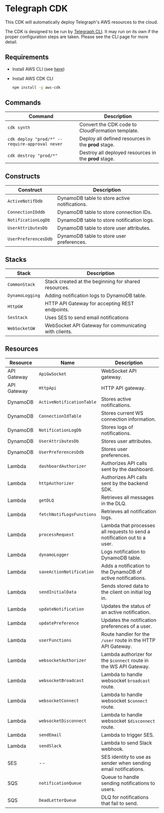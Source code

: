 # Telegraph CDK

This CDK will automatically deploy Telegraph's AWS resources to the cloud.

The CDK is designed to be run by [Telegraph CLI](https://github.com/telegraph-notify/telegraph-cli). It may run on its own if the proper configuration steps are taken. Please see the CLI page for more detail.

## Requirements

- Install AWS CLI (see [here](https://docs.aws.amazon.com/cli/latest/userguide/getting-started-install.html))

- Install AWS CDK CLI

  ```bash
  npm install -g aws-cdk
  ```

## Commands

| Command                                        | Description                                           |
| ---------------------------------------------- | ----------------------------------------------------- |
| `cdk synth`                                    | Convert the CDK code to CloudFormation template.      |
| `cdk deploy "prod/*" --require-approval never` | Deploy all defined resources in the **prod** stage.   |
| `cdk destroy "prod/*"`                         | Destroy all deployed resources in the **prod** stage. |

## Constructs

| Construct            | Description                                   |
| -------------------- | --------------------------------------------- |
| `ActiveNotifDdb`     | DynamoDB table to store active notifications. |
| `ConnectionIDddb`    | DynamoDB table to store connection IDs.       |
| `NotificationLogDb`  | DynamoDB table to store notification logs.    |
| `UserAttributesDb`   | DynamoDB table to store user attributes.      |
| `UserPreferencesDdb` | DynamoDB table to store user preferences.     |

## Stacks

| Stack           | Description                                           |
| --------------- | ----------------------------------------------------- |
| `CommonStack`   | Stack created at the beginning for shared resources.  |
| `DynamoLogging` | Adding notification logs to DynamoDB table.           |
| `HttpGW`        | HTTP API Gateway for accepting REST endpoints.        |
| `SesStack`      | Uses SES to send email notifications                  |
| `WebSocketGW`   | WebSocket API Gateway for communicating with clients. |

## Resources

| Resource    | Name                      | Description                                                              |
| ----------- | ------------------------- | ------------------------------------------------------------------------ |
| API Gateway | `ApiGwSocket`             | WebSocket API gateway.                                                   |
| API Gateway | `HttpApi`                 | HTTP API gateway.                                                        |
| DynamoDB    | `ActiveNotificationTable` | Stores active notifications.                                             |
| DynamoDB    | `ConnectionIdTable`       | Stores current WS connection information.                                |
| DynamoDB    | `NotificationLogDb`       | Stores logs of notifications.                                            |
| DynamoDB    | `UserAttributesDb`        | Stores user attributes.                                                  |
| DynamoDB    | `UserPreferencesDdb`      | Stores user preferences.                                                 |
| Lambda      | `dashboardAuthorizer`     | Authorizes API calls sent by the dashboard.                              |
| Lambda      | `httpAuthorizer`          | Authorizes API calls sent by the backend SDK.                            |
| Lambda      | `getDLQ`                  | Retrieves all messages in the DLQ.                                       |
| Lambda      | `fetchNotifLogsFunctions` | Retrieves all notification logs.                                         |
| Lambda      | `processRequest`          | Lambda that processes all requests to send a notification out to a user. |
| Lambda      | `dynamoLogger`            | Logs notification to DynamoDB table.                                     |
| Lambda      | `saveActionNotification`  | Adds a notification to the DynamoDB of active notifications.             |
| Lambda      | `sendInitialData`         | Sends stored data to the client on initial log in.                       |
| Lambda      | `updateNotification`      | Updates the status of an active notification.                            |
| Lambda      | `updatePreference`        | Updates the notification preferences of a user.                          |
| Lambda      | `userFunctions`           | Route handler for the `/user` route in the HTTP API Gateway.             |
| Lambda      | `websocketAuthorizer`     | Lambda authorizer for the `$connect` route in the WS API Gateway.        |
| Lambda      | `websocketBroadcast`      | Lambda to handle websocket `broadcast` route.                            |
| Lambda      | `websocketConnect`        | Lambda to handle websocket `$connect` route.                             |
| Lambda      | `websocketDisconnect`     | Lambda to handle websocket `$disconnect` route.                          |
| Lambda      | `sendEmail`               | Lambda to trigger SES.                                                   |
| Lambda      | `sendSlack`               | Lambda to send Slack webhook.                                            |
| SES         | --                        | SES identity to use as sender when sending email notifications.          |
| SQS         | `notificationQueue`       | Queue to handle sending notifications to users.                          |
| SQS         | `DeadLetterQueue`         | DLQ for notifications that fail to send.                                 |
